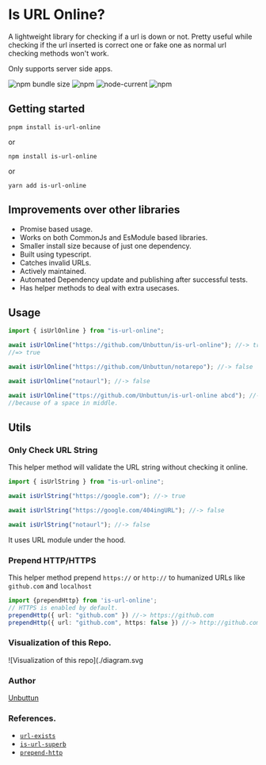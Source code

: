 # Is URL Online?

A lightweight library for checking if a url is down or not. Pretty useful while checking if the url inserted is correct one or fake one as normal url checking methods won't work.

Only supports server side apps.

![npm bundle size](https://img.shields.io/bundlephobia/minzip/is-url-online?logo=files&style=for-the-badge)
![npm](https://img.shields.io/npm/v/is-url-online?logo=npm&style=for-the-badge)
![node-current](https://img.shields.io/badge/Node-%3E=12-success?style=for-the-badge&logo=node)
![npm](https://img.shields.io/npm/dw/is-url-online?style=for-the-badge)

## Getting started

`pnpm install is-url-online`

or

`npm install is-url-online`

or

`yarn add is-url-online`

## Improvements over other libraries

- Promise based usage.
- Works on both CommonJs and EsModule based libraries.
- Smaller install size because of just one dependency.
- Built using typescript.
- Catches invalid URLs.
- Actively maintained.
- Automated Dependency update and publishing after successful tests.
- Has helper methods to deal with extra usecases.

## Usage

```ts
import { isUrlOnline } from "is-url-online";

await isUrlOnline("https://github.com/Unbuttun/is-url-online"); //-> true
//=> true

await isUrlOnline("https://github.com/Unbuttun/notarepo"); //-> false

await isUrlOnline("notaurl"); //-> false

await isUrlOnline("ttps://github.com/Unbuttun/is-url-online abcd"); //-> true
//because of a space in middle.
```

## Utils
### Only Check URL String

This helper method will validate the URL string without checking it online.
```ts
import { isUrlString } from "is-url-online";

await isUrlString("https://google.com"); //-> true

await isUrlString("https://google.com/404ingURL"); //-> false

await isUrlString("notaurl"); //-> false
```
It uses URL module under the hood.


### Prepend HTTP/HTTPS

This helper method prepend `https://` or `http://` to humanized URLs like `github.com` and `localhost`
```ts
import {prependHttp} from 'is-url-online';
// HTTPS is enabled by default.
prependHttp({ url: "github.com" }) //-> https://github.com
prependHttp({ url: "github.com", https: false }) //-> http://github.com
```

### Visualization of this Repo.
![Visualization of this repo](./diagram.svg



### Author
[Unbuttun](https://github.com/Unbuttun)


### References.
- [`url-exists`](https://github.com/boblauer/url-exists)
- [`is-url-superb`](https://github.com/sindresorhus/is-url-superb)
- [`prepend-http`](https://github.com/sindresorhus/prepend-http)
